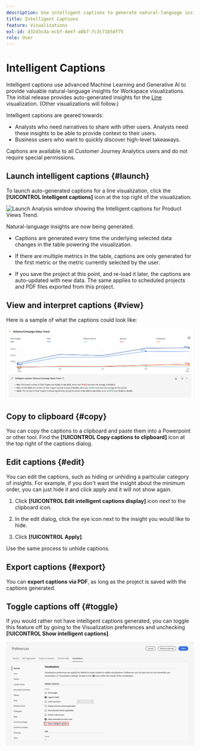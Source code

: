 ```yaml
---
description: Use intelligent captions to generate natural-language insights to quickly surface trends within visualizations.
title: Intelligent Captions
feature: Visualizations
exl-id: d32d3cda-ecbf-4ee7-a8b7-7c3c71b5df75
role: User
---
```

# Intelligent Captions

Intelligent captions use advanced Machine Learning and Generative AI to provide valuable natural-language insights for Workspace visualizations. The initial release provides auto-generated insights for the [Line](line.md) visualization. (Other visualizations will follow.) 

Intelligent captions are geared towards:

* Analysts who need narratives to share with other users. Analysts need these insights to be able to provide context to their users.
* Business users who want to quickly discover high-level takeaways.

Captions are available to all Customer Journey Analytics users and do not require special permissions. 

## Launch intelligent captions {#launch}

To launch auto-generated captions for a line visualization, click the **[!UICONTROL Intelligent captions]** icon at the top right of the visualization.

![Launch Analysis window showing the Intelligent captions for Product Views Trend. ](assets/intell-caps-1.png)

Natural-language insights are now being generated. 

* Captions are generated every time the underlying selected data changes in the table powering the visualization. 

* If there are multiple metrics in the table, captions are only generated for the first metric or the metric currently selected by the user.

* If you save the project at this point, and re-load it later, the captions are auto-updated with new data. The same applies to scheduled projects and PDF files exported from this project.

## View and interpret captions {#view}

Here is a sample of what the captions could look like:

![Intelligent captions for Line visualization including Seasonality, Min, Max, Spike, and Decline.](assets/captions.png)

## Copy to clipboard {#copy}

You can copy the captions to a clipboard and paste them into a Powerpoint or other tool. Find the **[!UICONTROL Copy captions to clipboard]** icon at the top right of the captions dialog.

## Edit captions {#edit}

You can edit the captions, such as hiding or unhiding a particular category of insights. For example, if you don't want the insight about the minimum order, you can just hide it and click apply and it will not show again. 

1. Click **[!UICONTROL Edit intelligent captions display]** icon next to the clipboard icon.

1. In the edit dialog, click the eye icon next to the insight you would like to hide.

1. Click **[!UICONTROL Apply]**.

Use the same process to unhide captions.

## Export captions {#export}

You can **export captions via PDF**, as long as the project is saved with the captions generated.

## Toggle captions off {#toggle}

If you would rather not have intelligent captions generated, you can toggle this feature off by going to the Visualization preferences and unchecking **[!UICONTROL Show intelligent captions]**.

![Line visualization options showing the option to uncheck Show intelligent captions.](assets/toggle-captions.png)
